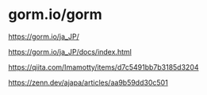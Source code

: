 # gorm.io/gorm 

https://gorm.io/ja_JP/

https://gorm.io/ja_JP/docs/index.html


https://qiita.com/Imamotty/items/d7c5491bb7b3185d3204


https://zenn.dev/ajapa/articles/aa9b59dd30c501
